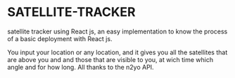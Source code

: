 # SATELLITE-TRACKER
satellite tracker using React js, an easy implementation to know the process of a basic deployment with React js. 

You input your location or any location, and it gives you all the satellites that are above you and and those that are visible to you, at wich time which angle and for how long. All thanks to the n2yo API. 

